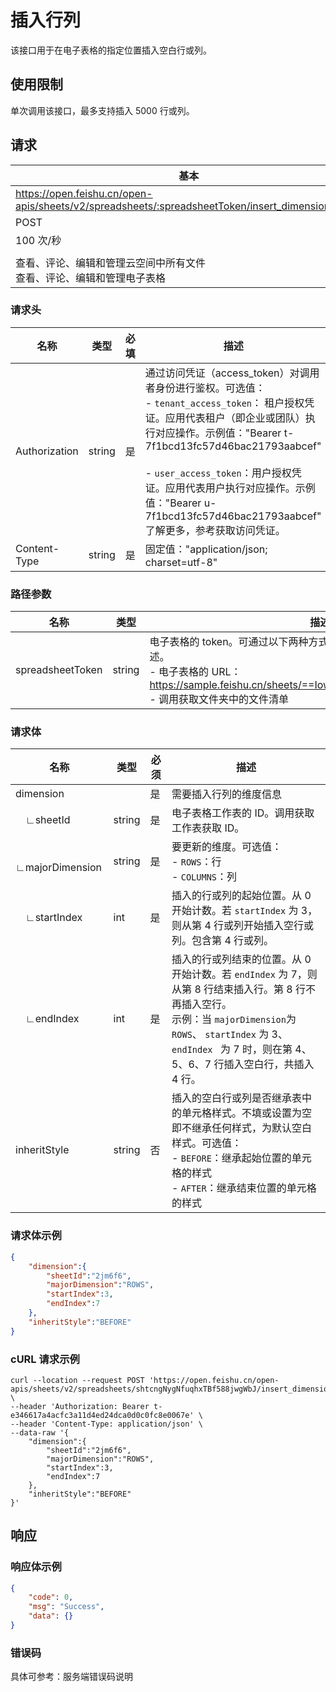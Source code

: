 # 插入行列

该接口用于在电子表格的指定位置插入空白行或列。
## 使用限制

单次调用该接口，最多支持插入 5000 行或列。

## 请求
| 基本 |  |
| --- | --- |
| https://open.feishu.cn/open-apis/sheets/v2/spreadsheets/:spreadsheetToken/insert_dimension_range |
| POST |
| 100 次/秒 |
|  |
| 查看、评论、编辑和管理云空间中所有文件<br>查看、评论、编辑和管理电子表格 |


### 请求头
| 名称 | 类型 | 必填 | 描述 |
| --- | --- | --- | --- |
| Authorization | string | 是 | 通过访问凭证（access_token）对调用者身份进行鉴权。可选值：<br>- `tenant_access_token`： 租户授权凭证。应用代表租户（即企业或团队）执行对应操作。示例值："Bearer t-7f1bcd13fc57d46bac21793aabcef"<br> <br>- `user_access_token`：用户授权凭证。应用代表用户执行对应操作。示例值："Bearer u-7f1bcd13fc57d46bac21793aabcef"<br>了解更多，参考获取访问凭证。 |
| Content-Type | string | 是 | 固定值："application/json; charset=utf-8" |




### 路径参数
| 名称 | 类型 | 描述 |
| --- | --- | --- |
| spreadsheetToken | string | 电子表格的 token。可通过以下两种方式获取。了解更多，参考电子表格概述。<br>- 电子表格的 URL：https://sample.feishu.cn/sheets/==Iow7sNNEphp3WbtnbCscPqabcef==<br>- 调用获取文件夹中的文件清单 |

 


### 请求体  
|名称|类型|必须|描述|
|--|-----|--|----|
|dimension||是|需要插入行列的维度信息| 
|&emsp;∟sheetId|string|是|电子表格工作表的 ID。调用获取工作表获取 ID。| 
|&emsp;∟majorDimension|string|是|要更新的维度。可选值：<br>- `ROWS`：行 <br>- `COLUMNS`：列| 
|&emsp;∟startIndex|int|是|插入的行或列的起始位置。从 0 开始计数。若 `startIndex` 为 3，则从第 4 行或列开始插入空行或列。包含第 4 行或列。|
|&emsp;∟endIndex|int|是|插入的行或列结束的位置。从 0 开始计数。若 `endIndex` 为 7，则从第 8 行结束插入行。第 8 行不再插入空行。<br>示例：当 `majorDimension`为 `ROWS`、 `startIndex` 为 3、`endIndex ` 为 7 时，则在第 4、5、6、7 行插入空白行，共插入 4 行。|
|inheritStyle|string|否|插入的空白行或列是否继承表中的单元格样式。不填或设置为空即不继承任何样式，为默认空白样式。可选值：<br>- `BEFORE`：继承起始位置的单元格的样式 <br>- `AFTER`：继承结束位置的单元格的样式| 

### 请求体示例  
```json
{
    "dimension":{
        "sheetId":"2jm6f6",
        "majorDimension":"ROWS",
        "startIndex":3,
        "endIndex":7
    },
    "inheritStyle":"BEFORE"
}
```
### cURL 请求示例
```
curl --location --request POST 'https://open.feishu.cn/open-apis/sheets/v2/spreadsheets/shtcngNygNfuqhxTBf588jwgWbJ/insert_dimension_range' \
--header 'Authorization: Bearer t-e346617a4acfc3a11d4ed24dca0d0c0fc8e0067e' \
--header 'Content-Type: application/json' \
--data-raw '{
    "dimension":{
        "sheetId":"2jm6f6",
        "majorDimension":"ROWS",
        "startIndex":3,
        "endIndex":7
    },
    "inheritStyle":"BEFORE"
}'
```
## 响应  

### 响应体示例    

```json
{
    "code": 0,
    "msg": "Success",
    "data": {}
}
```

### 错误码

具体可参考：服务端错误码说明


